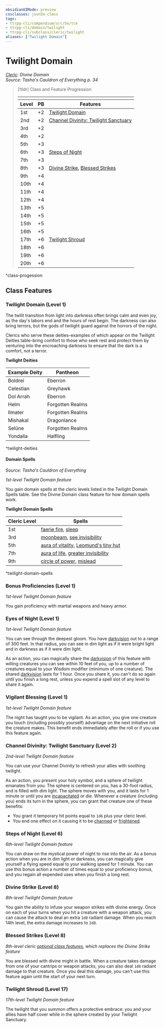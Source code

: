 ```yaml
---
obsidianUIMode: preview
cssclasses: json5e-class
tags:
- ttrpg-cli/compendium/src/5e/tce
- ttrpg-cli/domain/twilight
- ttrpg-cli/subclass/cleric/twilight
aliases: ["Twilight Domain"]
---
```

# Twilight Domain
*[Cleric](cleric.md): Divine Domain*  
*Source: Tasha's Cauldron of Everything p. 34*  

> [!tldr] Class and Feature Progression
> 
> <table class="class-progression">
> <thead>
> <tr><th colspan='3'></th></tr>
> <tr class="class-progression"><th class"level">Level</th><th class"pb">PB</th><th class"feature">Features</th></tr>
> </thead><tbody>
> <tr class="class-progression"><td class"level">1st</td><td class"pb">+2</td><td class"feature"><a href='#Twilight%20Domain%20(Level%201)'>Twilight Domain</a></td></tr>
> <tr class="class-progression"><td class"level">2nd</td><td class"pb">+2</td><td class"feature"><a href='#Channel%20Divinity%20Twilight%20Sanctuary%20(Level%202)'>Channel Divinity: Twilight Sanctuary</a></td></tr>
> <tr class="class-progression"><td class"level">3rd</td><td class"pb">+2</td><td class"feature"></td></tr>
> <tr class="class-progression"><td class"level">4th</td><td class"pb">+2</td><td class"feature"></td></tr>
> <tr class="class-progression"><td class"level">5th</td><td class"pb">+3</td><td class"feature"></td></tr>
> <tr class="class-progression"><td class"level">6th</td><td class"pb">+3</td><td class"feature"><a href='#Steps%20of%20Night%20(Level%206)'>Steps of Night</a></td></tr>
> <tr class="class-progression"><td class"level">7th</td><td class"pb">+3</td><td class"feature"></td></tr>
> <tr class="class-progression"><td class"level">8th</td><td class"pb">+3</td><td class"feature"><a href='#Divine%20Strike%20(Level%208)'>Divine Strike</a>, <a href='#Blessed%20Strikes%20(Level%208)'>Blessed Strikes</a></td></tr>
> <tr class="class-progression"><td class"level">9th</td><td class"pb">+4</td><td class"feature"></td></tr>
> <tr class="class-progression"><td class"level">10th</td><td class"pb">+4</td><td class"feature"></td></tr>
> <tr class="class-progression"><td class"level">11th</td><td class"pb">+4</td><td class"feature"></td></tr>
> <tr class="class-progression"><td class"level">12th</td><td class"pb">+4</td><td class"feature"></td></tr>
> <tr class="class-progression"><td class"level">13th</td><td class"pb">+5</td><td class"feature"></td></tr>
> <tr class="class-progression"><td class"level">14th</td><td class"pb">+5</td><td class"feature"></td></tr>
> <tr class="class-progression"><td class"level">15th</td><td class"pb">+5</td><td class"feature"></td></tr>
> <tr class="class-progression"><td class"level">16th</td><td class"pb">+5</td><td class"feature"></td></tr>
> <tr class="class-progression"><td class"level">17th</td><td class"pb">+6</td><td class"feature"><a href='#Twilight%20Shroud%20(Level%2017)'>Twilight Shroud</a></td></tr>
> <tr class="class-progression"><td class"level">18th</td><td class"pb">+6</td><td class"feature"></td></tr>
> <tr class="class-progression"><td class"level">19th</td><td class"pb">+6</td><td class"feature"></td></tr>
> <tr class="class-progression"><td class"level">20th</td><td class"pb">+6</td><td class"feature"></td></tr>
> </tbody></table>
^class-progession


## Class Features

### Twilight Domain (Level 1)

The twilit transition from light into darkness often brings calm and even joy, as the day's labors end and the hours of rest begin. The darkness can also bring terrors, but the gods of twilight guard against the horrors of the night.

Clerics who serve these deities-examples of which appear on the Twilight Deities table-bring comfort to those who seek rest and protect them by venturing into the encroaching darkness to ensure that the dark is a comfort, not a terror.

**Twilight Deities**

| Example Deity | Pantheon |
|---------------|----------|
| Boldrei | Eberron |
| Celestian | Greyhawk |
| Dol Arrah | Eberron |
| Helm | Forgotten Realms |
| Ilmater | Forgotten Realms |
| Mishakal | Dragonlance |
| Selûne | Forgotten Realms |
| Yondalla | Halfling |
^twilight-deities

#### Domain Spells
_Source: Tasha's Cauldron of Everything_

*1st-level Twilight Domain feature*

You gain domain spells at the cleric levels listed in the Twilight Domain Spells table. See the Divine Domain class feature for how domain spells work.

**Twilight Domain Spells**

| Cleric Level | Spells |
|--------------|--------|
| 1st | [faerie fire](3-Mechanics/CLI/spells/faerie-fire.md), [sleep](3-Mechanics/CLI/spells/sleep.md) |
| 3rd | [moonbeam](3-Mechanics/CLI/spells/moonbeam.md), [see invisibility](3-Mechanics/CLI/spells/see-invisibility.md) |
| 5th | [aura of vitality](3-Mechanics/CLI/spells/aura-of-vitality.md), [Leomund's tiny hut](3-Mechanics/CLI/spells/leomunds-tiny-hut.md) |
| 7th | [aura of life](3-Mechanics/CLI/spells/aura-of-life.md), [greater invisibility](3-Mechanics/CLI/spells/greater-invisibility.md) |
| 9th | [circle of power](3-Mechanics/CLI/spells/circle-of-power.md), [mislead](3-Mechanics/CLI/spells/mislead.md) |
^twilight-domain-spells

### Bonus Proficiencies (Level 1)

*1st-level Twilight Domain feature*

You gain proficiency with martial weapons and heavy armor.

### Eyes of Night (Level 1)

*1st-level Twilight Domain feature*

You can see through the deepest gloom. You have [darkvision](3-Mechanics/CLI/rules/senses.md#Darkvision) out to a range of 300 feet. In that radius, you can see in dim light as if it were bright light and in darkness as if it were dim light.

As an action, you can magically share the [darkvision](3-Mechanics/CLI/rules/senses.md#Darkvision) of this feature with willing creatures you can see within 10 feet of you, up to a number of creatures equal to your Wisdom modifier (minimum of one creature). The shared [darkvision](3-Mechanics/CLI/rules/senses.md#Darkvision) lasts for 1 hour. Once you share it, you can't do so again until you finish a long rest, unless you expend a spell slot of any level to share it again.

### Vigilant Blessing (Level 1)

*1st-level Twilight Domain feature*

The night has taught you to be vigilant. As an action, you give one creature you touch (including possibly yourself) advantage on the next initiative roll the creature makes. This benefit ends immediately after the roll or if you use this feature again.

### Channel Divinity: Twilight Sanctuary (Level 2)

*2nd-level Twilight Domain feature*

You can use your Channel Divinity to refresh your allies with soothing twilight.

As an action, you present your holy symbol, and a sphere of twilight emanates from you. The sphere is centered on you, has a 30-foot radius, and is filled with dim light. The sphere moves with you, and it lasts for 1 minute or until you are [incapacitated](3-Mechanics/CLI/rules/conditions.md#Incapacitated) or die. Whenever a creature (including you) ends its turn in the sphere, you can grant that creature one of these benefits:

- You grant it temporary hit points equal to `1d6` plus your cleric level.  
- You end one effect on it causing it to be [charmed](3-Mechanics/CLI/rules/conditions.md#Charmed) or [frightened](3-Mechanics/CLI/rules/conditions.md#Frightened).  

### Steps of Night (Level 6)

*6th-level Twilight Domain feature*

You can draw on the mystical power of night to rise into the air. As a bonus action when you are in dim light or darkness, you can magically give yourself a flying speed equal to your walking speed for 1 minute. You can use this bonus action a number of times equal to your proficiency bonus, and you regain all expended uses when you finish a long rest.

### Divine Strike (Level 8)

*8th-level Twilight Domain feature*

You gain the ability to infuse your weapon strikes with divine energy. Once on each of your turns when you hit a creature with a weapon attack, you can cause the attack to deal an extra `1d8` radiant damage. When you reach 14th level, the extra damage increases to `2d8`.

### Blessed Strikes (Level 8)

*8th-level cleric [optional class features](3-Mechanics/CLI/rules/variant-rules/optional-class-features-tce.md), which replaces the Divine Strike feature*

You are blessed with divine might in battle. When a creature takes damage from one of your cantrips or weapon attacks, you can also deal `1d8` radiant damage to that creature. Once you deal this damage, you can't use this feature again until the start of your next turn.

### Twilight Shroud (Level 17)

*17th-level Twilight Domain feature*

The twilight that you summon offers a protective embrace: you and your allies have half cover while in the sphere created by your Twilight Sanctuary.